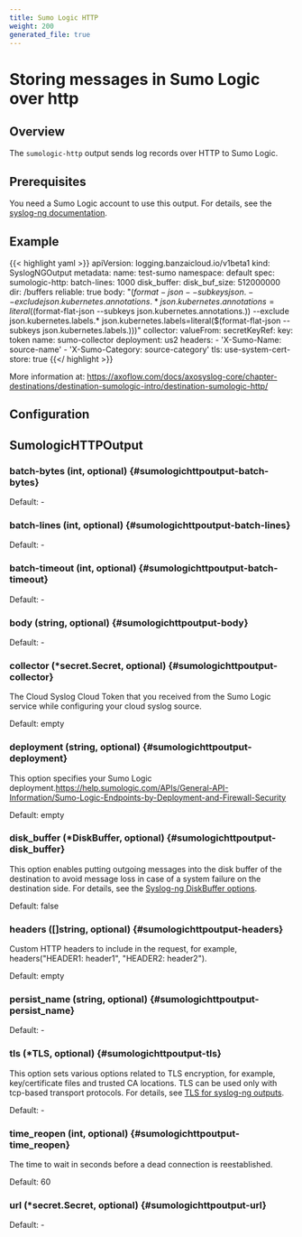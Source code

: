 ```yaml
---
title: Sumo Logic HTTP
weight: 200
generated_file: true
---
```


# Storing messages in Sumo Logic over http
## Overview
 The `sumologic-http` output sends log records over HTTP to Sumo Logic.

## Prerequisites

You need a Sumo Logic account to use this output. For details, see the [syslog-ng documentation](https://axoflow.com/docs/axosyslog-core/chapter-destinations/destination-sumologic-intro/destination-sumologic-syslog/).

## Example

{{< highlight yaml >}}
apiVersion: logging.banzaicloud.io/v1beta1
kind: SyslogNGOutput
metadata:
  name: test-sumo
  namespace: default
spec:
  sumologic-http:
    batch-lines: 1000
    disk_buffer:
      disk_buf_size: 512000000
      dir: /buffers
      reliable: true
    body: "$(format-json
                --subkeys json.
                --exclude json.kubernetes.annotations.*
                json.kubernetes.annotations=literal($(format-flat-json --subkeys json.kubernetes.annotations.))
                --exclude json.kubernetes.labels.*
                json.kubernetes.labels=literal($(format-flat-json --subkeys json.kubernetes.labels.)))"
    collector:
      valueFrom:
        secretKeyRef:
          key: token
          name: sumo-collector
    deployment: us2
    headers:
    - 'X-Sumo-Name: source-name'
    - 'X-Sumo-Category: source-category'
    tls:
      use-system-cert-store: true
{{</ highlight >}}

More information at: https://axoflow.com/docs/axosyslog-core/chapter-destinations/destination-sumologic-intro/destination-sumologic-http/


## Configuration
## SumologicHTTPOutput

### batch-bytes (int, optional) {#sumologichttpoutput-batch-bytes}

Default: -

### batch-lines (int, optional) {#sumologichttpoutput-batch-lines}

Default: -

### batch-timeout (int, optional) {#sumologichttpoutput-batch-timeout}

Default: -

### body (string, optional) {#sumologichttpoutput-body}

Default: -

### collector (*secret.Secret, optional) {#sumologichttpoutput-collector}

The Cloud Syslog Cloud Token that you received from the Sumo Logic service while configuring your cloud syslog source.

Default: empty

### deployment (string, optional) {#sumologichttpoutput-deployment}

This option specifies your Sumo Logic deployment.https://help.sumologic.com/APIs/General-API-Information/Sumo-Logic-Endpoints-by-Deployment-and-Firewall-Security

Default: empty

### disk_buffer (*DiskBuffer, optional) {#sumologichttpoutput-disk_buffer}

This option enables putting outgoing messages into the disk buffer of the destination to avoid message loss in case of a system failure on the destination side. For details, see the [Syslog-ng DiskBuffer options](../disk_buffer/).

Default: false

### headers ([]string, optional) {#sumologichttpoutput-headers}

Custom HTTP headers to include in the request, for example, headers("HEADER1: header1", "HEADER2: header2").

Default: empty

### persist_name (string, optional) {#sumologichttpoutput-persist_name}

Default: -

### tls (*TLS, optional) {#sumologichttpoutput-tls}

This option sets various options related to TLS encryption, for example, key/certificate files and trusted CA locations. TLS can be used only with tcp-based transport protocols. For details, see [TLS for syslog-ng outputs](/docs/configuration/plugins/syslog-ng-outputs/tls/). 

Default: -

### time_reopen (int, optional) {#sumologichttpoutput-time_reopen}

The time to wait in seconds before a dead connection is reestablished.

Default: 60

### url (*secret.Secret, optional) {#sumologichttpoutput-url}

Default: -


